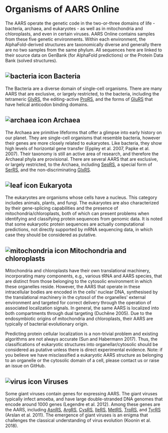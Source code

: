 

# Organisms of AARS Online

The AARS operate the genetic code in the two-or-three domains of life - bacteria, archaea, and eukaryotes - as well as in mitochondria and chloroplasts, and even in certain viruses.
AARS Online contains samples from these five genetic environments. Within each environment, the AlphaFold-derived structures are taxonomically diverse and generally there are no two samples from the same phylum.
All sequences here are linked to their source data on GenBank (for AlphaFold predictions) or the Protein Data Bank (solved structures).



## <img class="imgIcon" src="/fig/Bacteria.png" alt="bacteria icon" />  Bacteria  

The Bacteria are a diverse domain of single-cell organisms. 
There are many AARS that are exclusive, or largely restricted, to the bacteria, 
including the tetrameric [GlyRS](/class2/gly2), the editing-active [ProRS](/class2/pro2), and the forms of [GluRS](/class1/glu1) that have helical anticodon binding domains.





## <img class="imgIcon" src="/fig/Archaea.png" alt="archaea icon" /> Archaea  

The Archaea are primitive lifeforms that offer a glimpse into early history on our planet.
They are single-cell organisms that resemble bacteria, however their genes are more closely related to eukaryotes.
Like bacteria, they show high levels of horizontal gene transfer (Eppley et al. 2007, Papke et al. 2007).
Their taxonomy is still an active area of research, and therefore the Archaeal phyla are provisional.
There are several AARS that are exclusive, or largely restricted, to the Archaea, including [SepRS](/class2/sep), a special form of [SerRS](/class2/ser2), and the non-discriminating [GlxRS](/class1/glu2).


## <img class="imgIcon" src="/fig/Eukaryota.png" alt="leaf icon" /> Eukaryota 

The eukaryotes are organisms whose cells have a nucleus. This category includes animals, plants, and fungi.
The eukaryotes are also characterized by their gene-splicing capabilities and the presence of mitochondria/chloroplasts, both of which can present problems when identifying and classifying protein sequences from genomic data. 
It is noted that some eukaryotic protein sequences are actually computational predictions, not directly supported by mRNA sequencing data, in which case they should be considered as putative.


## <img class="imgIcon" src="/fig/Mitochondrial.png" alt="mitochondria icon" /> Mitochondria and chloroplasts 

Mitochondria and chloroplasts have their own translational machinery, incorporating many components, e.g., various tRNA and AARS species, that are  distinct from those belonging to the cytosolic environment in which these organelles reside. 
However, the AARS that operate in these intracellular bodies are encoded in the cells' nuclear DNA, synthesised by the translational machinery in the cytosol of the organelles' external environment and targeted for correct delivery through the operation of associated localization signals.
In general, the same AARS is localized into both compartments through dual targeting (Duchêne 2005).
Due to the endosymbiotic origins of mitochondria and chloroplasts, their AARS are typically of bacterial evolutionary origin. 


Predicting protein cellular localization is a non-trivial problem and existing algorithms are not always accurate (Sun and Habermann 2017). 
Thus, the classifications of eukaryotic structures into organellar/cytosolic should be considered as putative unless there is direct experimental evidence. 
Note: if you believe we have misclassified a eukaryotic AARS structure as belonging to an organelle or the cytosolic domain of a cell, please contact us or raise an issue on GitHub.




## <img class="imgIcon" src="/fig/Viruses.png" alt="virus icon" />  Viruses 

Some giant viruses contain genes for expressing AARS.
The giant viruses typically infect amoeba, and have large double-stranded DNA genomes that encode around 1000 genes (Legendre et al. 2012).
Among these genes are the AARS, including  [AsnRS](/class2/asn), [ArgRS](/class1/arg), [CysRS](/class1/cys), [IleRS](/class1/ile), [MetRS](/class1/met),  [TrpRS](/class1/trp), and [TyrRS](/class1/tyr) (Arslan et al. 2011).
The emergence of giant viruses is an enigma that challenges the classical understanding of virus evolution (Koonin et al. 2018).  


